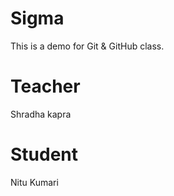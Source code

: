# Sigma
This is a demo for Git &amp; GitHub class.

# Teacher
Shradha kapra


# Student
Nitu Kumari
